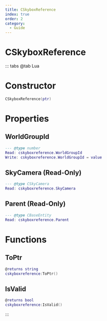 ```yaml
---
title: CSkyboxReference
index: true
order: 2
category:
  - Guide
---
```


# CSkyboxReference

::: tabs
@tab Lua
# Constructor
```lua
CSkyboxReference(ptr)
```
# Properties
## WorldGroupId 
```lua
--- @type number
Read: cskyboxreference.WorldGroupId
Write: cskyboxreference.WorldGroupId = value
```
## SkyCamera (Read-Only)
```lua
--- @type CSkyCamera
Read: cskyboxreference.SkyCamera
```
## Parent (Read-Only)
```lua
--- @type CBaseEntity
Read: cskyboxreference.Parent
```
# Functions
## ToPtr
```lua
@returns string
cskyboxreference:ToPtr()
```
## IsValid
```lua
@returns bool
cskyboxreference:IsValid()
```

:::